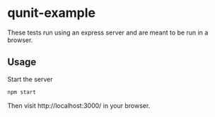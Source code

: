 # qunit-example

These tests run using an express server and are meant to be run in a browser.

## Usage

Start the server

```bash
npm start
```

Then visit http://localhost:3000/ in your browser.
